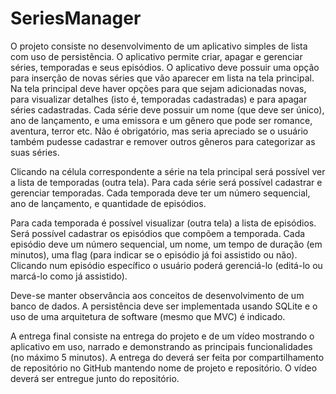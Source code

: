 # SeriesManager

O projeto consiste no desenvolvimento de um aplicativo simples de lista com uso de persistência. O aplicativo permite criar, apagar e gerenciar séries, 
temporadas e seus episódios. 
O aplicativo deve possuir uma opção para inserção de novas séries que vão aparecer em lista na tela principal. 
Na tela principal deve haver opções para que sejam adicionadas novas, para visualizar detalhes (isto é, temporadas cadastradas) e para apagar séries cadastradas. 
Cada série deve possuir um nome (que deve ser único), ano de lançamento, e uma emissora e um gênero que pode ser romance, aventura, terror etc. 
Não é obrigatório, mas seria apreciado se o usuário também pudesse cadastrar e remover outros gêneros para categorizar as suas séries.

Clicando na célula correspondente a série na tela principal será possível ver a lista de temporadas (outra tela). Para cada série será possível cadastrar e gerenciar temporadas.
Cada temporada deve ter um número sequencial, ano de lançamento, e quantidade de episódios.

Para cada temporada é possível visualizar (outra tela) a lista de episódios. Será possível cadastrar os episódios que compõem a temporada. 
Cada episódio deve um número sequencial, um nome, um tempo de duração (em minutos), uma flag (para indicar se o episódio já foi assistido ou não). 
Clicando num episódio específico o usuário poderá gerenciá-lo (editá-lo ou marcá-lo como já assistido).

Deve-se manter observância aos conceitos de desenvolvimento de um banco de dados. A persistência deve ser implementada usando SQLite 
e o uso de uma arquitetura de software (mesmo que MVC) é indicado.

A entrega final consiste na entrega do projeto e de um vídeo mostrando o aplicativo em uso, narrado e demonstrando as principais funcionalidades (no máximo 5 minutos).
A entrega do deverá ser feita por compartilhamento de repositório no GitHub mantendo nome de projeto e repositório. O vídeo deverá ser entregue junto do repositório. 
